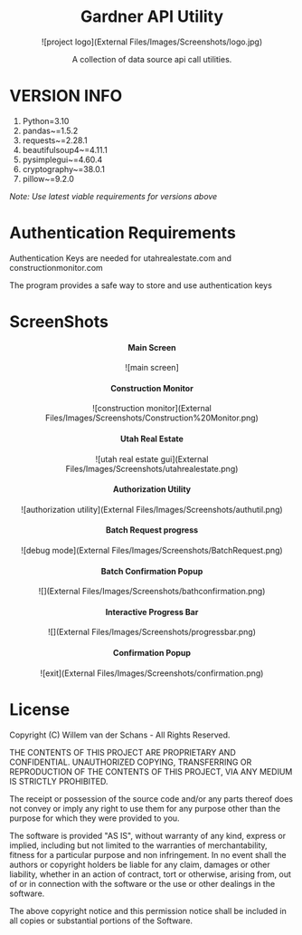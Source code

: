 <div align="center">


# Gardner API Utility

![project logo](External Files/Images/Screenshots/logo.jpg)

A collection of data source api call utilities.

</div>

# VERSION INFO
1. Python=3.10
2. pandas~=1.5.2
3. requests~=2.28.1
4. beautifulsoup4~=4.11.1
5. pysimplegui~=4.60.4
6. cryptography~=38.0.1
7. pillow~=9.2.0

_Note: Use latest viable requirements for versions above_

# Authentication Requirements
Authentication Keys are needed for utahrealestate.com and constructionmonitor.com

The program provides a safe way to store and use authentication keys

# ScreenShots
<div align="center">

<h4>Main Screen</h4>

![main screen]

<h4>Construction Monitor</h4>

![construction monitor](External Files/Images/Screenshots/Construction%20Monitor.png)

<h4>Utah Real Estate</h4>

![utah real estate gui](External Files/Images/Screenshots/utahrealestate.png)

<h4>Authorization Utility</h4>

![authorization utility](External Files/Images/Screenshots/authutil.png)

<h4>Batch Request progress</h4>

![debug mode](External Files/Images/Screenshots/BatchRequest.png)

<h4>Batch Confirmation Popup</h4>

![](External Files/Images/Screenshots/bathconfirmation.png)

<h4>Interactive Progress Bar</h4>

![](External Files/Images/Screenshots/progressbar.png)

<h4>Confirmation Popup</h4>

![exit](External Files/Images/Screenshots/confirmation.png)



</div>

# License
Copyright (C) Willem van der Schans - All Rights Reserved.

THE CONTENTS OF THIS PROJECT ARE PROPRIETARY AND CONFIDENTIAL.
UNAUTHORIZED COPYING, TRANSFERRING OR REPRODUCTION OF THE CONTENTS OF THIS PROJECT, VIA ANY MEDIUM IS STRICTLY PROHIBITED.

The receipt or possession of the source code and/or any parts thereof does not convey or imply any right to use them
for any purpose other than the purpose for which they were provided to you.

The software is provided "AS IS", without warranty of any kind, express or implied, including but not limited to
the warranties of merchantability, fitness for a particular purpose and non infringement.
In no event shall the authors or copyright holders be liable for any claim, damages or other liability,
whether in an action of contract, tort or otherwise, arising from, out of or in connection with the software
or the use or other dealings in the software.

The above copyright notice and this permission notice shall be included in all copies or substantial portions of the Software.
